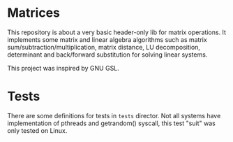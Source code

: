 # Matrices

This repository is about a very basic header-only lib for matrix operations. 
It implements some matrix and linear algebra algorithms such as matrix sum/subtraction/multiplication, matrix distance, LU decomposition, determinant and back/forward substitution for solving linear systems.

This project was inspired by GNU GSL.

# Tests

There are some definitions for tests in `tests` director. 
Not all systems have implementation of pthreads and getrandom() syscall, this test "suit" was only tested on Linux.



